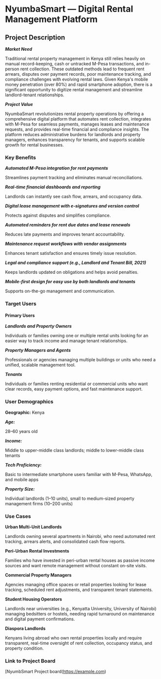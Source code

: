 # **NyumbaSmart — Digital Rental Management Platform**

## **Project Description**

_**Market Need**_

Traditional rental property management in Kenya still relies heavily on manual record-keeping, cash or untracked M-Pesa transactions, and in-person rent collection. These outdated methods lead to frequent rent arrears, disputes over payment records, poor maintenance tracking, and compliance challenges with evolving rental laws. Given Kenya's mobile money penetration (over 80%) and rapid smartphone adoption, there is a significant opportunity to digitize rental management and streamline landlord-tenant relationships.

_**Project Value**_

NyumbaSmart revolutionizes rental property operations by offering a comprehensive digital platform that automates rent collection, integrates with M-Pesa for seamless payments, manages leases and maintenance requests, and provides real-time financial and compliance insights. The platform reduces administrative burdens for landlords and property managers, enhances transparency for tenants, and supports scalable growth for rental businesses.

### **Key Benefits**

_**Automated M-Pesa integration for rent payments**_

Streamlines payment tracking and eliminates manual reconciliations.

_**Real-time financial dashboards and reporting**_

Landlords can instantly see cash flow, arrears, and occupancy data.

_**Digital lease management with e-signatures and version control**_

Protects against disputes and simplifies compliance.

_**Automated reminders for rent due dates and lease renewals**_

Reduces late payments and improves tenant accountability.

_**Maintenance request workflows with vendor assignments**_

Enhances tenant satisfaction and ensures timely issue resolution.

_**Legal and compliance support (e.g., Landlord and Tenant Bill, 2021)**_

Keeps landlords updated on obligations and helps avoid penalties.

_**Mobile-first design for easy use by both landlords and tenants**_

Supports on-the-go management and communication.

### **Target Users**

#### **Primary Users**

_**Landlords and Property Owners**_

Individuals or families owning one or multiple rental units looking for an easier way to track income and manage tenant relationships.

_**Property Managers and Agents**_

Professionals or agencies managing multiple buildings or units who need a unified, scalable management tool.

_**Tenants**_

Individuals or families renting residential or commercial units who want clear records, easy payment options, and fast maintenance support.

### **User Demographics**

**Geographic:** Kenya

_**Age:**_ 

28–60 years old

_**Income:**_ 

Middle to upper-middle class landlords; middle to lower-middle class tenants

_**Tech Proficiency:**_ 

Basic to intermediate smartphone users familiar with M-Pesa, WhatsApp, and mobile apps

_**Property Size:**_ 

Individual landlords (1–10 units), small to medium-sized property management firms (10–200 units)

### **Use Cases**

**Urban Multi-Unit Landlords**

Landlords owning several apartments in Nairobi, who need automated rent tracking, arrears alerts, and consolidated cash flow reports.

**Peri-Urban Rental Investments**

Families who have invested in peri-urban rental houses as passive income sources and want remote management without constant on-site visits.

**Commercial Property Managers**

Agencies managing office spaces or retail properties looking for lease tracking, scheduled rent adjustments, and transparent tenant statements.

**Student Housing Operators**

Landlords near universities (e.g., Kenyatta University, University of Nairobi) managing bedsitters or hostels, needing rapid turnaround on maintenance and digital payment confirmations.

**Diaspora Landlords**

Kenyans living abroad who own rental properties locally and require transparent, real-time oversight of rent collection, occupancy status, and property condition.

### **Link to Project Board**

[NyumbSmart Project board(https://example.com)

